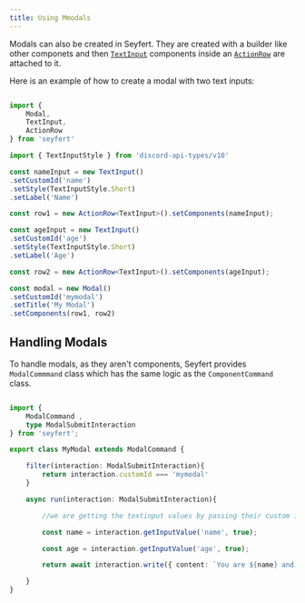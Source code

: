 ```yaml
---
title: Using Mmodals
---
```


Modals can also be created in Seyfert. They are created with a builder like other componets and then [`TextInput`](/api/classes/textinput) components inside an [`ActionRow`](/api/classes/actionrow) are attached to it.

Here is an example of how to create a modal with two text inputs:

```ts showLineNumbers copy

import {
    Modal,
    TextInput,
    ActionRow
} from 'seyfert'

import { TextInputStyle } from 'discord-api-types/v10'

const nameInput = new TextInput()
.setCustomId('name')
.setStyle(TextInputStyle.Short)
.setLabel('Name')

const row1 = new ActionRow<TextInput>().setComponents(nameInput);

const ageInput = new TextInput()
.setCustomId('age')
.setStyle(TextInputStyle.Short)
.setLabel('Age')

const row2 = new ActionRow<TextInput>().setComponents(ageInput);

const modal = new Modal()
.setCustomId('mymodal')
.setTitle('My Modal')
.setComponents(row1, row2)

```

## Handling Modals

To handle modals, as they aren't components, Seyfert provides `ModalCommmand` class which has the same logic as the `ComponentCommand` class.

```ts showLineNumbers copy

import { 
    ModalCommand ,
    type ModalSubmitInteraction
} from 'seyfert';

export class MyModal extends ModalCommand {

    filter(interaction: ModalSubmitInteraction){
        return interaction.customId === 'mymodal'
    }

    async run(interaction: ModalSubmitInteraction){

        //we are getting the textinput values by passing their custom id's in the getInputValue method.

        const name = interaction.getInputValue('name', true);

        const age = interaction.getInputValue('age', true);

        return await interaction.write({ content: `You are ${name} and have ${age} years` })

    }
}